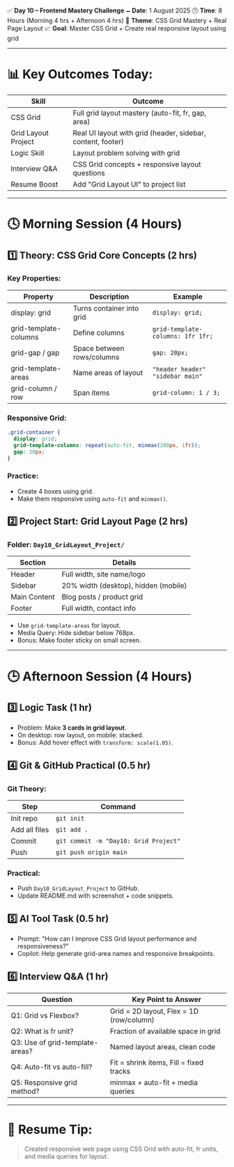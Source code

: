 ✅ **Day 10 – Frontend Mastery Challenge**
🗕️ **Date**: 1 August 2025
🕒 **Time**: 8 Hours (Morning 4 hrs + Afternoon 4 hrs)
🌟 **Theme**: CSS Grid Mastery + Real Page Layout
📈 **Goal**: Master CSS Grid + Create real responsive layout using grid

---

# 📊 Key Outcomes Today:

| Skill               | Outcome                                                     |
| ------------------- | ----------------------------------------------------------- |
| CSS Grid            | Full grid layout mastery (auto-fit, fr, gap, area)          |
| Grid Layout Project | Real UI layout with grid (header, sidebar, content, footer) |
| Logic Skill         | Layout problem solving with grid                            |
| Interview Q\&A      | CSS Grid concepts + responsive layout questions             |
| Resume Boost        | Add "Grid Layout UI" to project list                        |

---

# 🕓 Morning Session (4 Hours)

## 1️⃣ Theory: CSS Grid Core Concepts (2 hrs)

### Key Properties:

| Property              | Description                | Example                           |
| --------------------- | -------------------------- | --------------------------------- |
| display: grid         | Turns container into grid  | `display: grid;`                  |
| grid-template-columns | Define columns             | `grid-template-columns: 1fr 1fr;` |
| grid-gap / gap        | Space between rows/columns | `gap: 20px;`                      |
| grid-template-areas   | Name areas of layout       | `"header header" "sidebar main"`  |
| grid-column / row     | Span items                 | `grid-column: 1 / 3;`             |

### Responsive Grid:

```css
.grid-container {
  display: grid;
  grid-template-columns: repeat(auto-fit, minmax(200px, 1fr));
  gap: 20px;
}
```

### Practice:

* Create 4 boxes using grid.
* Make them responsive using `auto-fit` and `minmax()`.

## 2️⃣ Project Start: Grid Layout Page (2 hrs)

### Folder: `Day10_GridLayout_Project/`

| Section      | Details                              |
| ------------ | ------------------------------------ |
| Header       | Full width, site name/logo           |
| Sidebar      | 20% width (desktop), hidden (mobile) |
| Main Content | Blog posts / product grid            |
| Footer       | Full width, contact info             |

* Use `grid-template-areas` for layout.
* Media Query: Hide sidebar below 768px.
* Bonus: Make footer sticky on small screen.

---

# 🕒 Afternoon Session (4 Hours)

## 3️⃣ Logic Task (1 hr)

* Problem: Make **3 cards in grid layout**.
* On desktop: row layout, on mobile: stacked.
* Bonus: Add hover effect with `transform: scale(1.05)`.

## 4️⃣ Git & GitHub Practical (0.5 hr)

### Git Theory:

| Step          | Command                               |
| ------------- | ------------------------------------- |
| Init repo     | `git init`                            |
| Add all files | `git add .`                           |
| Commit        | `git commit -m "Day10: Grid Project"` |
| Push          | `git push origin main`                |

### Practical:

* Push `Day10_GridLayout_Project` to GitHub.
* Update README.md with screenshot + code snippets.

## 5️⃣ AI Tool Task (0.5 hr)

* Prompt: "How can I improve CSS Grid layout performance and responsiveness?"
* Copilot: Help generate grid-area names and responsive breakpoints.

## 6️⃣ Interview Q\&A (1 hr)

| Question                        | Key Point to Answer                      |
| ------------------------------- | ---------------------------------------- |
| Q1: Grid vs Flexbox?            | Grid = 2D layout, Flex = 1D (row/column) |
| Q2: What is fr unit?            | Fraction of available space in grid      |
| Q3: Use of grid-template-areas? | Named layout areas, clean code           |
| Q4: Auto-fit vs auto-fill?      | Fit = shrink items, Fill = fixed tracks  |
| Q5: Responsive grid method?     | minmax + auto-fit + media queries        |

---

# 📄 Resume Tip:

> Created responsive web page using CSS Grid with auto-fit, fr units, and media queries for layout.






